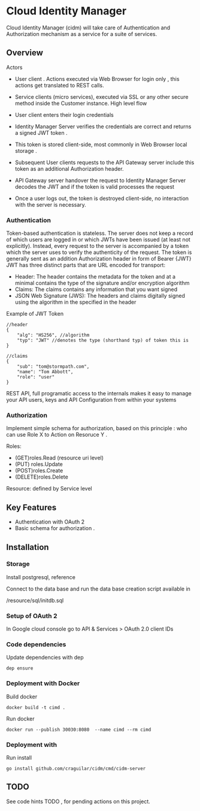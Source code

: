 # Cloud Identity Manager

Cloud Identity Manager  (cidm) will take care of Authentication and Authorization mechanism as a service for a suite of services.

## Overview 
Actors

* User client . Actions executed via Web Browser for login only , this actions get translated to REST calls.
* Service clients (micro services), executed via SSL or any other secure method inside the Customer instance.
High level flow

* User client enters their login credentials
* Identity Manager Server verifies the credentials are correct and returns a signed JWT token .
* This token is stored client-side, most commonly in Web Browser local storage .
* Subsequent User clients requests to the API Gateway server include this token as an additional Authorization header.
* API Gateway server handover the request to Identity Manager Server decodes the JWT and if the token is valid processes the request
* Once a user logs out, the token is destroyed client-side, no interaction with the server is necessary.

### Authentication

Token-based authentication is stateless. The server does not keep a record of which users are logged in or which JWTs have 
been issued (at least not explicitly). Instead, every request to the server is accompanied by a token which the server uses to verify the authenticity of the request. The token is generally sent as an addition Authorization header in form of Bearer {JWT}
JWT has three distinct parts that are URL encoded for transport:

* Header: The header contains the metadata for the token and at a minimal contains the type of the signature and/or encryption algorithm
* Claims: The claims contains any information that you want signed
* JSON Web Signature (JWS): The headers and claims digitally signed using the algorithm in the specified in the header

Example of JWT Token

````
//header
{
    "alg": "HS256", //algorithm
    "typ": "JWT" //denotes the type (shorthand typ) of token this is
}
 
//claims
{
    "sub": "tom@stormpath.com",
    "name": "Tom Abbott",
    "role": "user"
}
````

REST API, full programatic access to the internals makes it easy to manage your API users, keys and API Configuration from within your systems


### Authorization 

Implement simple schema for authorization, based on this principle : who can use Role X to Action on Resoruce Y .

Roles:

* (GET)roles.Read (resource uri level)
* (PUT) roles.Update
* (POST)roles.Create
* (DELETE)roles.Delete

Resource: defined by Service level

## Key Features

* Authentication with OAuth 2 
* Basic schema for authorization .

## Installation

### Storage 

Install postgresql, reference 

Connect to the data base and run the data base creation script available in 

/resource/sql/initdb.sql

### Setup of OAuth 2  

In Google cloud console go to API & Services > OAuth 2.0 client IDs

### Code dependencies
Update dependencies with dep

````
dep ensure
````

### Deployment with Docker

Build docker

````
docker build -t cimd .
````

Run docker 

````
docker run --publish 30030:8080  --name cimd --rm cimd
````
### Deployment with 

Run install 
````
go install github.com/craguilar/cidm/cmd/cidm-server
````

## TODO 

See code hints TODO , for pending actions on this project.